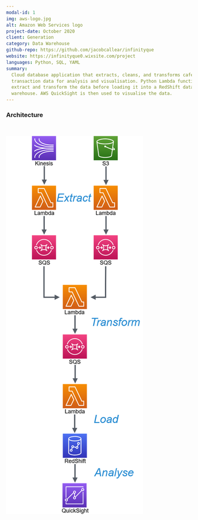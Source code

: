 ```yaml
---
modal-id: 1
img: aws-logo.jpg
alt: Amazon Web Services logo
project-date: October 2020
client: Generation
category: Data Warehouse
github-repo: https://github.com/jacobcallear/infinityque
website: https://infinityque0.wixsite.com/project
languages: Python, SQL, YAML
summary:
  Cloud database application that extracts, cleans, and transforms cafe
  transaction data for analysis and visualisation. Python Lambda functions
  extract and transform the data before loading it into a RedShift data
  warehouse. AWS QuickSight is then used to visualise the data.
---
```


### Architecture

<br>

<img class="img-responsive img-centered" src="/img/infinityque-architecture.png"
     alt="Flowchart of data pipeline architecture">
